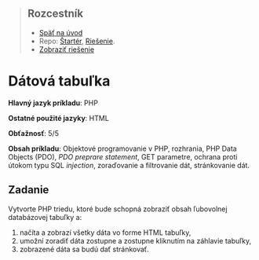 <div class="hidden">

> ## Rozcestník
> - [Späť na úvod](../../README.md)
> - Repo: [Štartér](/../../tree/main/php/data-table), [Riešenie](/../../tree/solution/php/data-table).
> - [Zobraziť riešenie](riesenie.md)
</div>

# Dátová tabuľka
<div class="info"> 

**Hlavný jazyk príkladu**: PHP

**Ostatné použité jazyky**: HTML

**Obťažnosť**: 5/5

**Obsah príkladu**: Objektové programovanie v PHP, rozhrania, PHP Data Objects (PDO), *PDO preprare statement*, GET parametre, ochrana proti útokom typu SQL *injection*, zoraďovanie a filtrovanie dát, stránkovanie dát.  
</div>

## Zadanie

Vytvorte PHP triedu, ktoré bude schopná zobraziť obsah ľubovolnej databázovej tabuľky a:

1. načíta a zobrazí všetky dáta vo forme HTML tabuľky,
1. umožní zoradiť dáta zostupne a zostupne kliknutím na záhlavie tabuľky, 
1. zobrazené dáta sa budú dať stránkovať.

